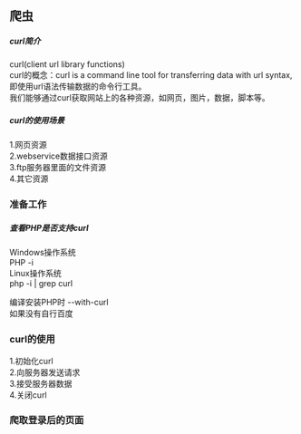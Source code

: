## 爬虫
##### curl简介
curl(client url library functions)\
curl的概念：curl is a command line tool for transferring data with url syntax,即使用url语法传输数据的命令行工具。\
我们能够通过curl获取网站上的各种资源，如网页，图片，数据，脚本等。

##### curl的使用场景
1.网页资源\
2.webservice数据接口资源\
3.ftp服务器里面的文件资源\
4.其它资源

### 准备工作
##### 查看PHP是否支持curl
Windows操作系统 \
PHP -i \
Linux操作系统\
php -i | grep curl

编译安装PHP时
--with-curl\
如果没有自行百度
### curl的使用
1.初始化curl\
2.向服务器发送请求\
3.接受服务器数据\
4.关闭curl

<?php

    $curl = curl_init("url"); 
    curl_exec($curl);
    curl_close($curl); 
?>

### 爬取登录后的页面


